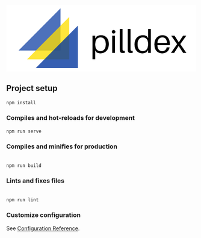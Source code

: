 ![drawing](pilldex/src/assets/pilldex.png)

## Project setup

```
npm install
```

### Compiles and hot-reloads for development

```
npm run serve

```
### Compiles and minifies for production
```

npm run build

```

### Lints and fixes files
```

npm run lint

```

### Customize configuration
See [Configuration Reference](https://cli.vuejs.org/config/).
```
